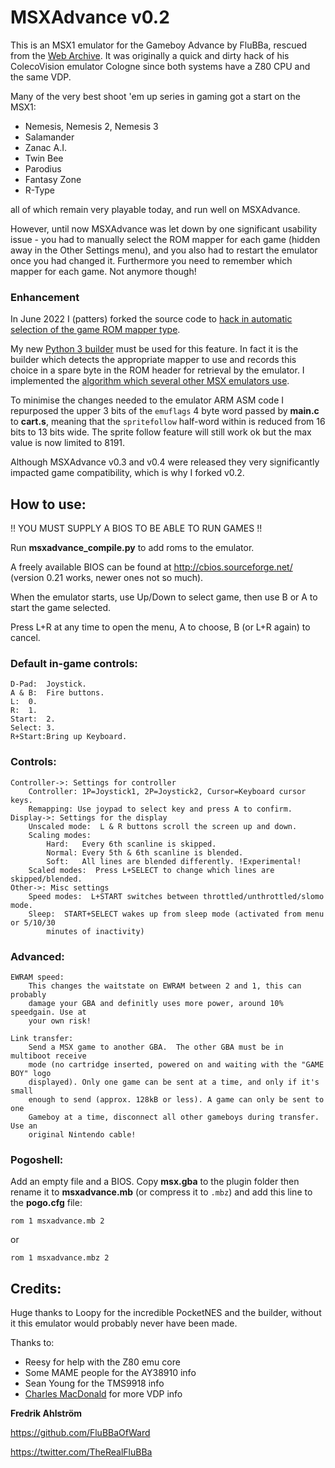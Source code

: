 # MSXAdvance v0.2
This is an MSX1 emulator for the Gameboy Advance by FluBBa, rescued from the [Web Archive](https://web.archive.org/web/20150430211123/http://www.ndsretro.com/gbadown.html). It was originally a quick and dirty hack of his ColecoVision emulator Cologne since both systems have a Z80 CPU and the same VDP.

Many of the very best shoot 'em up series in gaming got a start on the MSX1:
- Nemesis, Nemesis 2, Nemesis 3
- Salamander
- Zanac A.I.
- Twin Bee
- Parodius
- Fantasy Zone
- R-Type

all of which remain very playable today, and run well on MSXAdvance.

However, until now MSXAdvance was let down by one significant usability issue - you had to manually select the ROM mapper for each game (hidden away in the Other Settings menu), and you also had to restart the emulator once you had changed it. Furthermore you need to remember which mapper for each game. Not anymore though!

### Enhancement

In June 2022 I (patters) forked the source code to [hack in automatic selection of the game ROM mapper type](https://github.com/patters-syno/msxadvance/commit/f35cf8b10784fcf4239b192859dbc4336667a30b).

My new [Python 3 builder](https://github.com/patters-syno/gba-emu-compilation-builders/blob/main/msxadvance_compile.py) must be used for this feature. In fact it is the builder which detects the appropriate mapper to use and records this choice in a spare byte in the ROM header for retrieval by the emulator. I implemented the [algorithm which several other MSX emulators use](https://github.com/openMSX/openMSX/blob/d4c561dd02877825d63a39a28b70bcc760b503e4/src/memory/RomFactory.cc#L72).

To minimise the changes needed to the emulator ARM ASM code I repurposed the upper 3 bits of the ```emuflags``` 4 byte word passed by **main.c** to **cart.s**, meaning that the ```spritefollow``` half-word within is reduced from 16 bits to 13 bits wide. The sprite follow feature will still work ok but the max value is now limited to 8191.

Although MSXAdvance v0.3 and v0.4 were released they very significantly impacted game compatibility, which is why I forked v0.2.

## How to use:
!! YOU MUST SUPPLY A BIOS TO BE ABLE TO RUN GAMES !!

Run **msxadvance_compile.py** to add roms to the emulator.

A freely available BIOS can be found at http://cbios.sourceforge.net/ (version 0.21 works, newer ones not so much).

When the emulator starts, use Up/Down to select game, then use B or A to start the game selected.

Press L+R at any time to open the menu, A to choose, B (or L+R again) to cancel.

### Default in-game controls:
	D-Pad:	Joystick.
	A & B:	Fire buttons.
	L:	0.
	R:	1.
	Start:	2.
	Select:	3.
	R+Start:Bring up Keyboard.


### Controls:
	Controller->: Settings for controller
		Controller: 1P=Joystick1, 2P=Joystick2, Cursor=Keyboard cursor keys.
		Remapping: Use joypad to select key and press A to confirm.
	Display->: Settings for the display
		Unscaled mode:  L & R buttons scroll the screen up and down.
		Scaling modes:
			Hard:   Every 6th scanline is skipped.
			Normal: Every 5th & 6th scanline is blended.
			Soft:   All lines are blended differently. !Experimental!
		Scaled modes:  Press L+SELECT to change which lines are skipped/blended.
	Other->: Misc settings
		Speed modes:  L+START switches between throttled/unthrottled/slomo mode.
		Sleep:  START+SELECT wakes up from sleep mode (activated from menu or 5/10/30
			minutes of inactivity)


### Advanced:
	EWRAM speed:
		This changes the waitstate on EWRAM between 2 and 1, this can probably
		damage your GBA and definitly uses more power, around 10% speedgain. Use at
		your own risk!

	Link transfer:
		Send a MSX game to another GBA.  The other GBA must be in multiboot receive
		mode (no cartridge inserted, powered on and waiting with the "GAME BOY" logo
		displayed). Only one game can be sent at a time, and only if it's small
		enough to send (approx. 128kB or less). A game can only be sent to one
		Gameboy at a time, disconnect all other gameboys during transfer. Use an
		original Nintendo cable!

### Pogoshell:
Add an empty file and a BIOS. Copy **msx.gba** to the plugin folder then rename it to **msxadvance.mb** (or compress it to ```.mbz```) and add this line to the **pogo.cfg** file:

```rom 1 msxadvance.mb 2```

or

```rom 1 msxadvance.mbz 2```

## Credits:
Huge thanks to Loopy for the incredible PocketNES and the builder, without it this emulator would probably never have been made.

Thanks to:
- Reesy for help with the Z80 emu core
- Some MAME people for the AY38910 info
- Sean Young for the TMS9918 info
- [Charles MacDonald](http://techno-junk.org) for more VDP info


**Fredrik Ahlström**

https://github.com/FluBBaOfWard

https://twitter.com/TheRealFluBBa

